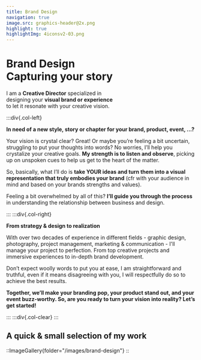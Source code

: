 ```yaml
---
title: Brand Design
navigation: true
image.src: graphics-header@2x.png
highlight: true
highlightImg: 4iconsv2-03.png
---
```


# Brand Design<br>Capturing your story

I am a **Creative Director** specialized in 
<br>designing your **visual brand or experience**
<br>to let it resonate with your creative vision.

:::div{.col-left}

**In need of a new style, story or chapter for your brand, product, event, ...?**

Your vision is crystal clear? Great! Or maybe you’re feeling a bit uncertain, struggling to put your thoughts into words? No worries, I’ll help you crystalize your creative goals. **My strength is to listen and observe**, picking up on unspoken cues to help us get to the heart of the matter. 

So, basically, what I’ll do is **take YOUR ideas and turn them into a visual representation that 
truly embodies your brand** (cfr with your audience in mind and based on your brands strengths and values). 

Feeling a bit overwhelmed by all of this? **I’ll guide you through the process** in understanding the relationship between business and design. 

:::
:::div{.col-right}

**From strategy & design to realization**

With over two decades of experience in different fields - graphic design, photography, project management, marketing & communication - I'll manage your project to perfection. From top creative projects and immersive experiences to in-depth brand development.

Don’t expect woolly words to put you at ease, I am straightforward and truthful, even if it means disagreeing with you, I will respectfully do so to achieve the best results. 

**Together, we’ll make your branding pop, your product stand out, and your event buzz-worthy.
So, are you ready to turn your vision into reality? Let’s get started!**

:::
:::div{.col-clear}
:::


## A quick & small selection of my work

::ImageGallery{folder="/images/brand-design"}
::
